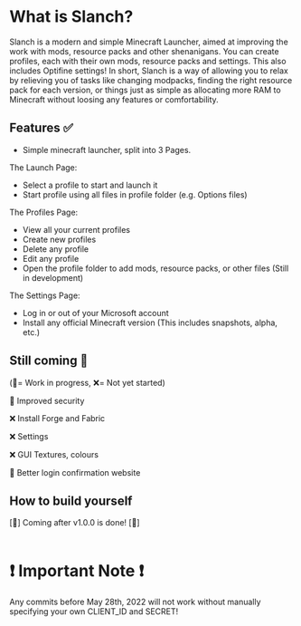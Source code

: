# What is Slanch?
Slanch is a modern and simple Minecraft Launcher, aimed at improving the work with mods, resource packs and other shenanigans. You can create profiles, each with their own mods, resource packs and settings. This also includes Optifine settings!
In short, Slanch is a way of allowing you to relax by relieving you of tasks like changing modpacks, finding the right resource pack for each version, or things just as simple as allocating more RAM to Minecraft without loosing any features or comfortability.

## Features :white_check_mark:
- Simple minecraft launcher, split into 3 Pages.

The Launch Page:
- Select a profile to start and launch it
- Start profile using all files in profile folder (e.g. Options files)

The Profiles Page:
- View all your current profiles
- Create new profiles
- Delete any profile
- Edit any profile
- Open the profile folder to add mods, resource packs, or other files (Still in development)

The Settings Page:
- Log in or out of your Microsoft account
- Install any official Minecraft version (This includes snapshots, alpha, etc.)

## Still coming :hammer:
(:hammer:= Work in progress, :x:= Not yet started)

:hammer: Improved security

:x: Install Forge and Fabric

:x: Settings

:x: GUI Textures, colours

:hammer: Better login confirmation website

## How to build yourself
[:hammer:] Coming after v1.0.0 is done! [:hammer:]
\
&nbsp;
# :exclamation: Important Note :exclamation:
Any commits before May 28th, 2022 will not work without manually specifying your own CLIENT_ID and SECRET!
